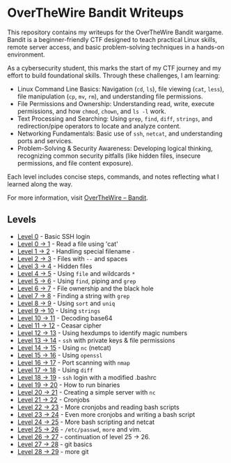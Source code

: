 # OverTheWire Bandit Writeups

This repository contains my writeups for the OverTheWire Bandit wargame.  
Bandit is a beginner-friendly CTF designed to teach practical Linux skills, remote server access, and basic problem-solving techniques in a hands-on environment.

As a cybersecurity student, this marks the start of my CTF journey and my effort to build foundational skills. Through these challenges, I am learning:

- Linux Command Line Basics: Navigation (`cd`, `ls`), file viewing (`cat`, `less`), file manipulation (`cp`, `mv`, `rm`), and understanding file permissions.
- File Permissions and Ownership: Understanding read, write, execute permissions, and how `chmod`, `chown`, and `ls -l` work.
- Text Processing and Searching: Using `grep`, `find`, `diff`, `strings`, and redirection/pipe operators to locate and analyze content.
- Networking Fundamentals: Basic use of `ssh`, `netcat`, and understanding ports and services.
- Problem-Solving & Security Awareness: Developing logical thinking, recognizing common security pitfalls (like hidden files, insecure permissions, and file content exposure).

Each level includes concise steps, commands, and notes reflecting what I learned along the way.

For more information, visit [OverTheWire – Bandit](https://overthewire.org/wargames/bandit/).


## Levels
- [Level 0](level-0.md) - Basic SSH login
- [Level 0 → 1](level-0→1.md) - Read a file using 'cat'
- [Level 1 → 2](level-1→2.md) - Handling special filename `-`
- [Level 2 → 3](level-2→3.md) - Files with `--` and spaces
- [Level 3 → 4](level-3→4.md) - Hidden files
- [Level 4 → 5](level-4→5.md) - Using `file` and wildcards `*`
- [Level 5 → 6](level-5→6.md) - Using `find`, piping and `grep`
- [Level 6 → 7](level-6→7.md) - File ownership and the black hole
- [Level 7 → 8](level-7→8.md) - Finding a string with `grep`
- [Level 8 → 9](level-8→9.md) - Using `sort` and `uniq`
- [Level 9 → 10](level-9→10.md) - Using `strings`
- [Level 10 → 11](level-10→11.md) - Decoding base64
- [Level 11 → 12](level-11→12.md) - Ceasar cipher
- [Level 12 → 13](level-12→13.md) - Using hexdumps to identify magic numbers
- [Level 13 → 14](level-13→14.md) - `ssh` with private keys & file permissions
- [Level 14 → 15](level-14→15.md) - Using `nc` (netcat)
- [Level 15 → 16](level-15→16.md) - Using `openssl`
- [Level 16 → 17](level-16→17.md) - Port scanning with `nmap`
- [Level 17 → 18](level-17→18.md) - Using `diff` 
- [Level 18 → 19](level-18→19.md) - `ssh` login with a modified .bashrc
- [Level 19 → 20](level-19→20.md) - How to run binaries
- [Level 20 → 21](level-20→21.md) - Creating a simple server with `nc`
- [Level 21 → 22](level-21→22.md) - Cronjobs
- [Level 22 → 23](level-22→23.md) - More cronjobs and reading bash scripts
- [Level 23 → 24](level-23→24.md) - Even more cronjobs and writing a bash script
- [Level 24 → 25](level-24→25.md) - More bash scripting and netcat
- [Level 25 → 26](level-25→26.md) - `/etc/passwd`, `more` and vim.
- [Level 26 → 27](level-26→27.md) - continuation of level 25 → 26.
- [Level 27 → 28](level-27→28.md) - git basics
- [Level 28 → 29](level-28→29.md) - more git




